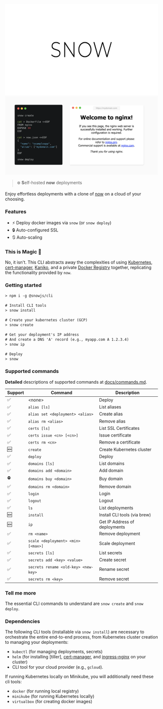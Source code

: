 <div align="center">
  <img height="300" src="./logo.svg">
  <img src="./demo.png">
</div>

> :snowflake: **S**elf-hosted **now** deployments

Enjoy effortless deployments with a clone of [now] on a cloud of your choosing.

### Features

- ⚡️ Deploy docker images via `snow` (or `snow deploy`)
- 🔒 Auto-configured SSL
- 🔃 Auto-scaling

### This is Magic 🔮

No, it isn't. This CLI abstracts away the complexities of using [Kubernetes], [cert-manager], [Kaniko], and a private [Docker Registry] together, replicating the functionality provided by `now`.

### Getting started

```
> npm i -g @snowjs/cli

# Install CLI tools
> snow install

# Create your kubernetes cluster (GCP)
> snow create

# Get your deployment's IP address
# And create a DNS 'A' record (e.g., myapp.com A 1.2.3.4)
> snow ip

# Deploy
> snow
```

### Supported commands

**Detailed** descriptions of supported commands at [docs/commands.md](docs/commands.md).

| Support            | Command                              | Description                   |
| ------------------ | ------------------------------------ | ----------------------------- |
| :white_check_mark: | \<none\>                             | Deploy                        |
| :white_check_mark: | `alias [ls]`                         | List aliases                  |
| :white_check_mark: | `alias set <deployment> <alias>`     | Create alias                  |
| :white_check_mark: | `alias rm <alias>`                   | Remove alias                  |
| :white_check_mark: | `certs [ls]`                         | List SSL Certificates         |
| :white_check_mark: | `certs issue <cn> [<cn>]`            | Issue certificate             |
| :white_check_mark: | `certs rm <cn>`                      | Remove a certificate          |
| :new:              | `create`                             | Create Kubernetes cluster     |
| :white_check_mark: | `deploy`                             | Deploy                        |
| :white_check_mark: | `domains [ls]`                       | List domains                  |
| :white_check_mark: | `domains add <domain>`               | Add domain                    |
| :no_entry:         | `domains buy <domain>`               | Buy domain                    |
| :white_check_mark: | `domains rm <domain>`                | Remove domain                 |
| :white_check_mark: | `login`                              | Login                         |
| :white_check_mark: | `logout`                             | Logout                        |
| :white_check_mark: | `ls`                                 | List deployments              |
| :new:              | `install`                            | Install CLI tools (via brew)  |
| :new:              | `ip`                                 | Get IP Address of deployments |
| :white_check_mark: | `rm <name>`                          | Remove deployment             |
| :white_check_mark: | `scale <deployment> <min> [<max>]`   | Scale deployment              |
| :white_check_mark: | `secrets [ls]`                       | List secrets                  |
| :white_check_mark: | `secrets add <key> <value>`          | Create secret                 |
| :white_check_mark: | `secrets rename <old-key> <new-key>` | Rename secret                 |
| :white_check_mark: | `secrets rm <key>`                   | Remove secret                 |

### Tell me more

The essential CLI commands to understand are `snow create` and `snow deploy`.

### Dependencies

The following CLI tools (installable via `snow install`) are necessary to orchestrate the entire end-to-end process, from Kubernetes cluster creation to managing your deployments:

- `kubectl` (for managing deployments, secrets)
- `helm` (for installing [tiller], [cert-manager], and [ingress-nginx] on your cluster)
- CLI tool for your cloud provider (e.g., `gcloud`).

If running Kubernetes locally on Minikube, you will additionally need these cli tools:

- `docker` (for running local registry)
- `minikube` (for running Kubernetes locally)
- `virtualbox` (for creating docker images)

[cert-manager]: https://github.com/jetstack/cert-manager
[docker registry]: https://github.com/helm/charts/tree/master/stable/docker-registry
[now]: https://github.com/zeit/now-cli
[ingress-nginx]: https://github.com/kubernetes/ingress-nginx
[kaniko]: https://github.com/GoogleContainerTools/kaniko
[kubernetes]: https://kubernetes.io/
